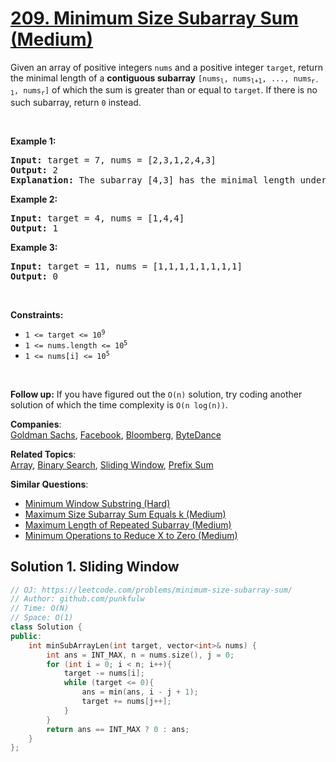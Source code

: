 # [209. Minimum Size Subarray Sum (Medium)](https://leetcode.com/problems/minimum-size-subarray-sum/)

<p>Given an array of positive integers <code>nums</code> and a positive integer <code>target</code>, return the minimal length of a <strong>contiguous subarray</strong> <code>[nums<sub>l</sub>, nums<sub>l+1</sub>, ..., nums<sub>r-1</sub>, nums<sub>r</sub>]</code> of which the sum is greater than or equal to <code>target</code>. If there is no such subarray, return <code>0</code> instead.</p>

<p>&nbsp;</p>
<p><strong>Example 1:</strong></p>

<pre><strong>Input:</strong> target = 7, nums = [2,3,1,2,4,3]
<strong>Output:</strong> 2 
<strong>Explanation:</strong> The subarray [4,3] has the minimal length under the problem constraint.
</pre>

<p><strong>Example 2:</strong></p>

<pre><strong>Input:</strong> target = 4, nums = [1,4,4]
<strong>Output:</strong> 1
</pre>

<p><strong>Example 3:</strong></p>

<pre><strong>Input:</strong> target = 11, nums = [1,1,1,1,1,1,1,1]
<strong>Output:</strong> 0
</pre>

<p>&nbsp;</p>
<p><strong>Constraints:</strong></p>

<ul>
	<li><code>1 &lt;= target &lt;= 10<sup>9</sup></code></li>
	<li><code>1 &lt;= nums.length &lt;= 10<sup>5</sup></code></li>
	<li><code>1 &lt;= nums[i] &lt;= 10<sup>5</sup></code></li>
</ul>

<p>&nbsp;</p>
<strong>Follow up:</strong> If you have figured out the <code>O(n)</code> solution, try coding another solution of which the time complexity is <code>O(n log(n))</code>.

**Companies**:  
[Goldman Sachs](https://leetcode.com/company/goldman-sachs), [Facebook](https://leetcode.com/company/facebook), [Bloomberg](https://leetcode.com/company/bloomberg), [ByteDance](https://leetcode.com/company/bytedance)

**Related Topics**:  
[Array](https://leetcode.com/tag/array/), [Binary Search](https://leetcode.com/tag/binary-search/), [Sliding Window](https://leetcode.com/tag/sliding-window/), [Prefix Sum](https://leetcode.com/tag/prefix-sum/)

**Similar Questions**:
* [Minimum Window Substring (Hard)](https://leetcode.com/problems/minimum-window-substring/)
* [Maximum Size Subarray Sum Equals k (Medium)](https://leetcode.com/problems/maximum-size-subarray-sum-equals-k/)
* [Maximum Length of Repeated Subarray (Medium)](https://leetcode.com/problems/maximum-length-of-repeated-subarray/)
* [Minimum Operations to Reduce X to Zero (Medium)](https://leetcode.com/problems/minimum-operations-to-reduce-x-to-zero/)


## Solution 1. Sliding Window

```cpp
// OJ: https://leetcode.com/problems/minimum-size-subarray-sum/
// Author: github.com/punkfulw
// Time: O(N)
// Space: O(1)
class Solution {
public:
    int minSubArrayLen(int target, vector<int>& nums) {
        int ans = INT_MAX, n = nums.size(), j = 0;
        for (int i = 0; i < n; i++){
            target -= nums[i];
            while (target <= 0){
                ans = min(ans, i - j + 1);
                target += nums[j++];
            }
        }
        return ans == INT_MAX ? 0 : ans;
    }
};
```
